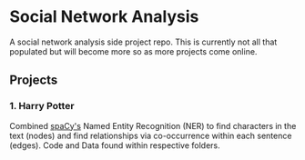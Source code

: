 # Social Network Analysis
A social network analysis side project repo. This is currently not all that populated but will become more so as more projects come online. 


## Projects

### 1. Harry Potter
Combined [spaCy's](https://spacy.io/) Named Entity Recognition (NER) to find characters in the text (nodes) and find relationships via co-occurrence within each sentence (edges). Code and Data found within respective folders. 
